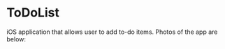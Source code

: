 ToDoList
========

iOS application that allows user to add to-do items. Photos of the app are below:
